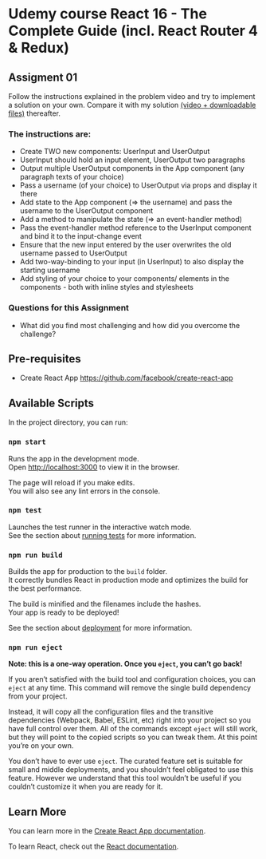 # Udemy course React 16 - The Complete Guide (incl. React Router 4 & Redux)

## Assigment 01

Follow the instructions explained in the problem video and try to implement a solution on your own. Compare it with my solution [(video + downloadable files)](solution) thereafter.

### The instructions are:

- Create TWO new components: UserInput and UserOutput
- UserInput should hold an input element, UserOutput two paragraphs
- Output multiple UserOutput components in the App component (any paragraph texts of your choice)
- Pass a username (of your choice) to UserOutput via props and display it there
- Add state to the App component (=> the username) and pass the username to the UserOutput component
- Add a method to manipulate the state (=> an event-handler method)
- Pass the event-handler method reference to the UserInput component and bind it to the input-change event
- Ensure that the new input entered by the user overwrites the old username passed to UserOutput
- Add two-way-binding to your input (in UserInput) to also display the starting username
- Add styling of your choice to your components/ elements in the components - both with inline styles and stylesheets

### Questions for this Assignment

- What did you find most challenging and how did you overcome the challenge?

## Pre-requisites

- Create React App <https://github.com/facebook/create-react-app>

## Available Scripts

In the project directory, you can run:

### `npm start`

Runs the app in the development mode.<br>
Open [http://localhost:3000](http://localhost:3000) to view it in the browser.

The page will reload if you make edits.<br>
You will also see any lint errors in the console.

### `npm test`

Launches the test runner in the interactive watch mode.<br>
See the section about [running tests](https://facebook.github.io/create-react-app/docs/running-tests) for more information.

### `npm run build`

Builds the app for production to the `build` folder.<br>
It correctly bundles React in production mode and optimizes the build for the best performance.

The build is minified and the filenames include the hashes.<br>
Your app is ready to be deployed!

See the section about [deployment](https://facebook.github.io/create-react-app/docs/deployment) for more information.

### `npm run eject`

**Note: this is a one-way operation. Once you `eject`, you can’t go back!**

If you aren’t satisfied with the build tool and configuration choices, you can `eject` at any time. This command will remove the single build dependency from your project.

Instead, it will copy all the configuration files and the transitive dependencies (Webpack, Babel, ESLint, etc) right into your project so you have full control over them. All of the commands except `eject` will still work, but they will point to the copied scripts so you can tweak them. At this point you’re on your own.

You don’t have to ever use `eject`. The curated feature set is suitable for small and middle deployments, and you shouldn’t feel obligated to use this feature. However we understand that this tool wouldn’t be useful if you couldn’t customize it when you are ready for it.

## Learn More

You can learn more in the [Create React App documentation](https://facebook.github.io/create-react-app/docs/getting-started).

To learn React, check out the [React documentation](https://reactjs.org/).
